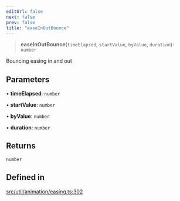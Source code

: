 ```yaml
---
editUrl: false
next: false
prev: false
title: "easeInOutBounce"
---
```


> **easeInOutBounce**(`timeElapsed`, `startValue`, `byValue`, `duration`): `number`

Bouncing easing in and out

## Parameters

• **timeElapsed**: `number`

• **startValue**: `number`

• **byValue**: `number`

• **duration**: `number`

## Returns

`number`

## Defined in

[src/util/animation/easing.ts:302](https://github.com/fabricjs/fabric.js/blob/c093e29e73123dafcfa091ff4d5e04e690bb796e/src/util/animation/easing.ts#L302)
